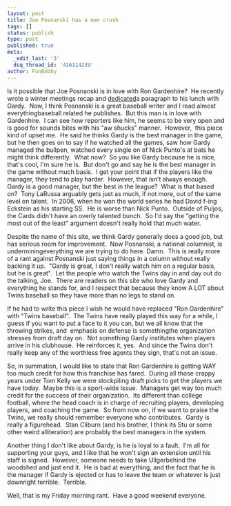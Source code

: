 ```yaml
---
layout: post
title: Joe Posnanski has a man crush
tags: []
status: publish
type: post
published: true
meta:
  _edit_last: '3'
  dsq_thread_id: '416114239'
author: FunBobby
---
```

Is it possible that Joe Posnanski is in love with Ron Gardenhire?  He recently wrote a winter meetings recap and <a href="http://sportsillustrated.cnn.com/2008/writers/joe_posnanski/12/15/posnanski.meetings/index.html">dedicated</a>a paragraph to his lunch with Gardy.  Now, I think Posnanski is a great baseball writer and I read almost everythingbaseball related he publishes.  But this man is in love with Gardenhire.  I can see how reporters like him, he seems to be very open and is good for sounds bites with his "aw shucks" manner.  However,  this piece kind of upset me.  He said he thinks Gardy is the best manager in the game, but he then goes on to say if he watched all the games, saw how Gardy managed the bullpen, watched every single on of Nick Punto's at bats he might think differently.  What now?  So you like Gardy because he is nice, that's cool, I'm sure he is.  But don't go and say he is the best manager in the game without much basis.  I get your point that if the players like the manager, they tend to play harder.  However, that isn't always enough.  Gardy is a good manager, but the best in the league?  What is that based on?  Tony LaRussa arguably gets just as much, if not more, out of the same level on talent.  In 2006, when he won the world series he had David f-ing Eckstein as his starting SS.  He is worse than Nick Punto.  Outside of Puljos, the Cards didn't have an overly talented bunch.  So I'd say the "getting the most out of the least" argument doesn't really hold that much water. 

Despite the name of this site, we think Gardy generally does a good job, but has serious room for improvement.  Now Posnanski, a national columnist, is underminingeverything we are trying to do here. Damn.  This is really more of a rant against Posnanski just saying things in a column without really backing it up.  "Gardy is great, I don't really watch him on a regular basis, but he is great".  Let the people who watch the Twins day in and day out do the talking, Joe.  There are readers on this site who love Gardy and everything he stands for, and I respect that because they know A LOT about Twins baseball so they have more than no legs to stand on. 

If he had to write this piece I wish he would have replaced "Ron Gardenhire" with "Twins baseball".  The Twins have really played this way for a while, I guess if you want to put a face to it you can, but we all know that the throwing strikes, and  emphasis on defense is somethingthe organization stresses from draft day on.  Not something Gardy institutes when players arrive in his clubhouse.  He reinforces it, yes.  And since the Twins don't really keep any of the worthless free agents they sign, that's not an issue. 

So, in summation, I would like to state that Ron Gardenhire is getting WAY too much credit for how this franchise has fared.  During all those crappy years under Tom Kelly we were stockpiling draft picks to get the players we have today.  Maybe this is a sport-wide issue.  Managers get way too much credit for the success of their organization.  Its different than college football, where the head coach is in charge of recruiting players, developing players, and coaching the game.  So from now on, if we want to praise the Twins, we really should remember everyone who contributes.  Gardy is really a figurehead.  Stan Cliburn (and his brother, I think its Stu or some other weird alliteration) are probably the best managers in the system. 

Another thing I don't like about Gardy, is he is loyal to a fault.  I'm all for supporting your guys, and I like that he won't sign an extension until his staff is signed.  However, someone needs to take Ullgerbehind the woodshed and just end it.  He is bad at everything, and the fact that he is the manager if Gardy is ejected or has to leave the team or whatever is just downright terrible.  Terrible.

Well, that is my Friday morning rant.  Have a good weekend everyone.
